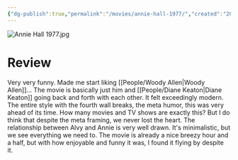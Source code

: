 ```yaml
---
{"dg-publish":true,"permalink":"/movies/annie-hall-1977/","created":"2024-06-18","updated":"2024-08-19"}
---
```



![Annie Hall 1977.jpg](/img/user/Attachments/Annie%20Hall%201977.jpg)

# Review

Very very funny. Made me start liking [[People/Woody Allen\|Woody Allen]]... The movie is basically just him and [[People/Diane Keaton\|Diane Keaton]] going back and forth with each other. It felt exceedingly modern. The entire style with the fourth wall breaks, the meta humor, this was very ahead of its time. How many movies and TV shows are exactly this? But I do think that despite the meta framing, we never lost the heart. The relationship between Alvy and Annie is very well drawn. It's minimalistic, but we see everything we need to. The movie is already a nice breezy hour and a half, but with how enjoyable and funny it was, I found it flying by despite it.
